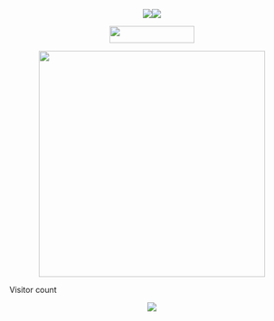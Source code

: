 <!--📊STATSGRAPH / 🌐WEBSITE: https://github.com/anuraghazra/github-readme-stats -->
<p align="center">
<img src="https://github-readme-stats.vercel.app/api?username=spirosgro&show_icons=true&theme=merko"><img src="https://github-readme-streak-stats.herokuapp.com?user=spirosgro&theme=merko&date_format=M%20j%5B%2C%20Y%5D">


<!--💬QUOTESTITLE / 🌐WEBSITE: https://textanim.com/ -->
<p align="center">
<img src="https://i.imgur.com/OFloXS3.gif" height="30" width="150">


<!--🔳TERMINAL / 🌐WEBSITES: https://github.com/asciinema/asciinema & https://github.com/dstein64/gifcast -->
<p align="center">
<img src="https://raw.githubusercontent.com/trinib/trinib/main/.images/terminal.gif" width="400" height="400">

Visitor count<br>
<p align="center">
  <img src="https://profile-counter.glitch.me/spirosgro/count.svg" />
</p>
